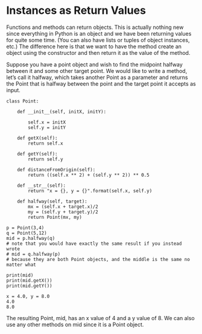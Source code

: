 # Instances as Return Values

Functions and methods can return objects. This is actually nothing new since everything in Python is an object and we have been returning values for quite some time. (You can also have lists or tuples of object instances, etc.) The difference here is that we want to have the method create an object using the constructor and then return it as the value of the method.

Suppose you have a point object and wish to find the midpoint halfway between it and some other target point. We would like to write a method, let’s call it halfway, which takes another Point as a parameter and returns the Point that is halfway between the point and the target point it accepts as input.
```
class Point:

    def __init__(self, initX, initY):

        self.x = initX
        self.y = initY

    def getX(self):
        return self.x

    def getY(self):
        return self.y

    def distanceFromOrigin(self):
        return ((self.x ** 2) + (self.y ** 2)) ** 0.5

    def __str__(self):
        return "x = {}, y = {}".format(self.x, self.y)

    def halfway(self, target):
        mx = (self.x + target.x)/2
        my = (self.y + target.y)/2
        return Point(mx, my)

p = Point(3,4)
q = Point(5,12)
mid = p.halfway(q)
# note that you would have exactly the same result if you instead wrote
# mid = q.halfway(p)
# because they are both Point objects, and the middle is the same no matter what

print(mid)
print(mid.getX())
print(mid.getY())

x = 4.0, y = 8.0
4.0
8.0
```

The resulting Point, mid, has an x value of 4 and a y value of 8. We can also use any other methods on mid since it is a Point object.
